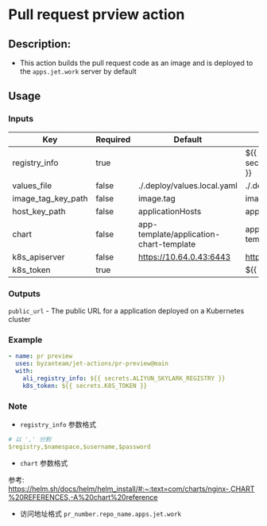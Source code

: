 # Pull request prview action
## Description:
- This action builds the pull request code as an image and is deployed to the `apps.jet.work` server by default

## Usage
### Inputs
| Key                 | Required| Default                     | Example                                                 |
| ------------------- | ------- | --------------------------- | ------------------------------------------------------- |
| registry_info   | true    |                             | ${{ secrets.ALIYUN_SKYLARK_REGISTRY }}                      |
| values_file         | false   | ./.deploy/values.local.yaml | ./.deploy/values.local.yaml                             |
| image_tag_key_path  | false   | image.tag                   | image.tag                                               |
| host_key_path       | false   | applicationHosts            | applicationHosts                                        |
| chart          | false   | app-template/application-chart-template  | app-template/application-chart-template         |
| k8s_apiserver       | false   | https://10.64.0.43:6443     | https://10.64.0.43:6443                                 |
| k8s_token           | true    |                             | ${{ secrets.K8S_TOKEN }}                                |

### Outputs
`public_url` - The public URL for a application deployed on a Kubernetes cluster

### Example
```yaml
- name: pr preview
  uses: byzanteam/jet-actions/pr-preview@main
  with:
    ali_registry_info: ${{ secrets.ALIYUN_SKYLARK_REGISTRY }}
    k8s_token: ${{ secrets.K8S_TOKEN }}
```

### Note

- `registry_info` 参数格式

```yaml
# 以 ',' 分割
$registry,$namespace,$username,$password
```

- `chart` 参数格式

参考: https://helm.sh/docs/helm/helm_install/#:~:text=com/charts/nginx-,CHART%20REFERENCES,-A%20chart%20reference

- 访问地址格式 `pr_number.repo_name.apps.jet.work`
